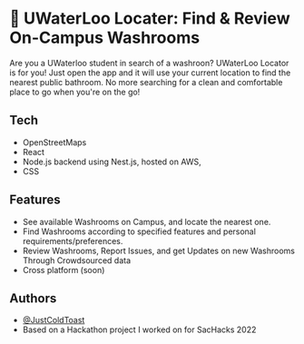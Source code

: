 
# 🚽 UWaterLoo Locater: Find & Review On-Campus Washrooms 

Are you a UWaterloo student in search of a washroon? UWaterLoo Locator is for you! Just open the app and it will use your current location to find the nearest public bathroom. No more searching for a clean and comfortable place to go when you're on the go!

## Tech

- OpenStreetMaps
- React
- Node.js backend using Nest.js, hosted on AWS,
- CSS

## Features

- See available Washrooms on Campus, and locate the nearest one.
- Find Washrooms according to specified features and personal requirements/preferences.
- Review Washrooms, Report Issues, and get Updates on new Washrooms Through Crowdsourced data
- Cross platform (soon)


## Authors

- [@JustColdToast](https://github.com/JustColdToast)
- Based on a Hackathon project I worked on for SacHacks 2022

